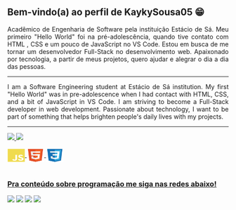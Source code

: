 ## Bem-vindo(a) ao perfil de KaykySousa05 😁
<div style="text-align: justify"> 
Acadêmico de Engenharia de Software pela instituição Estácio de Sá. Meu primeiro "Hello World" foi na pré-adolescência, quando tive contato com HTML , CSS e um pouco de JavaScript no VS Code. Estou em busca de me tornar um desenvolvedor Full-Stack no desenvolvimento web.
Apaixonado por tecnologia, a partir de meus projetos, quero ajudar e alegrar o dia a dia das pessoas.
</div>
<hr>
<div style="text-align: justify">
I am a Software Engineering student at Estácio de Sá institution. My first "Hello World" was in pre-adolescence when I had contact with HTML, CSS, and a bit of JavaScript in VS Code. I am striving to become a Full-Stack developer in web development.
Passionate about technology, I want to be part of something that helps brighten people's daily lives with my projects.
</div>
 <hr>
 <div>
   <a href="https://github.com/KaykySousa05">
   <img height="180em" src="https://github-readme-stats.vercel.app/api?username=KaykySousa05&show_icons=true&theme=tokyonight&include_all_commits=true&count_private=true"/>
   <img height="180em" src="https://github-readme-stats.vercel.app/api/top-langs/?username=KaykySousa05&layout=compact&langs_count=6&theme=tokyonight"/>
</div>
    
<div style="display: inline_block"><br>
  <img align="center" alt="Js" height="30" width="40" src="https://raw.githubusercontent.com/devicons/devicon/master/icons/javascript/javascript-plain.svg">
  <img align="center" alt="HTML" height="30" width="40" src="https://raw.githubusercontent.com/devicons/devicon/master/icons/html5/html5-original.svg">
  <img align="center" alt="CSS" height="30" width="40" src="https://raw.githubusercontent.com/devicons/devicon/master/icons/css3/css3-original.svg">
</div>
 
<br>
 
### Pra conteúdo sobre programação me siga nas redes abaixo!
 
<div> 
  <a href="https://www.instagram.com/kayky__sousa" target="_blank"><img src="https://img.shields.io/badge/-Instagram-%23E4405F?style=for-the-badge&logo=instagram&logoColor=white" target="_blank"></a>
 <a href="https://discord.gg/DeGEPGvRqN" target="_blank"><img src="https://img.shields.io/badge/Discord-7289DA?style=for-the-badge&logo=discord&logoColor=white" target="_blank"></a> 
  <a href = "mailto:kaykysilvasousa05@gmail.com"><img src="https://img.shields.io/badge/-Gmail-%23333?style=for-the-badge&logo=gmail&logoColor=white" target="_blank"></a>
  <a href="https://www.linkedin.com/in/kayky-sousa-524445276/" target="_blank"><img src="https://img.shields.io/badge/-LinkedIn-%230077B5?style=for-the-badge&logo=linkedin&logoColor=white" target="_blank"></a>
</div>
